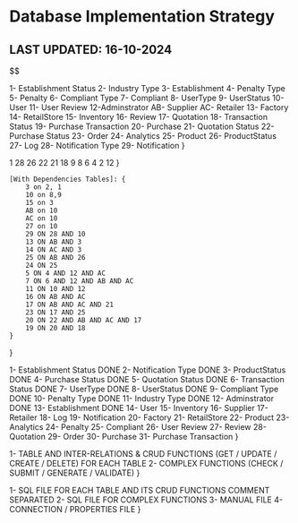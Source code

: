 # Database Implementation Strategy

## LAST UPDATED: 16-10-2024

$$

[Tables]:
{
    1- Establishment Status
    2- Industry Type
    3- Establishment
    4- Penalty Type
    5- Penalty
    6- Compliant Type
    7- Compliant
    8- UserType
    9- UserStatus
    10- User
    11- User Review
    12-Adminstrator
    AB- Supplier
    AC- Retailer
    13- Factory
    14- RetailStore
    15- Inventory
    16- Review
    17- Quotation
    18- Transaction Status
    19- Purchase Transaction
    20- Purchase
    21- Quotation Status
    22- Purchase Status
    23- Order
    24- Analytics
    25- Product
    26- ProductStatus
    27- Log
    28- Notification Type
    29- Notification
}

[Dependencies Map]: {
    [No Dependencies Tables]: {
        1
        28
        26
        22
        21
        18
        9
        8
        6
        4
        2
        12
    }

    [With Dependencies Tables]: {
        3 on 2, 1
        10 on 8,9
        15 on 3
        AB on 10
        AC on 10
        27 on 10
        29 ON 28 AND 10
        13 ON AB AND 3
        14 ON AC AND 3
        25 ON AB AND 26
        24 ON 25
        5 ON 4 AND 12 AND AC
        7 ON 6 AND 12 AND AB AND AC
        11 ON 10 AND 12
        16 ON AB AND AC
        17 ON AB AND AC AND 21
        23 ON 17 AND 25
        20 ON 22 AND AB AND AC AND 17
        19 ON 20 AND 18
    }

}

[Implementation Order]:
{
    1- Establishment Status DONE
    2- Notification Type DONE
    3- ProductStatus DONE
    4- Purchase Status DONE
    5- Quotation Status DONE
    6- Transaction Status DONE
    7- UserType DONE
    8- UserStatus DONE
    9- Compliant Type DONE
    10- Penalty Type DONE
    11- Industry Type DONE
    12- Adminstrator DONE
    13- Establishment DONE
    14- User
    15- Inventory
    16- Supplier
    17- Retailer
    18- Log
    19- Notification
    20- Factory
    21- RetailStore
    22- Product
    23- Analytics
    24- Penalty
    25- Compliant
    26- User Review
    27- Review
    28- Quotation
    29- Order
    30- Purchase
    31- Purchase Transaction
}

[Implementation Categories]:
{
    1- TABLE AND INTER-RELATIONS & CRUD FUNCTIONS (GET / UPDATE / CREATE / DELETE) FOR EACH TABLE
    2- COMPLEX FUNCTIONS (CHECK / SUBMIT / GENERATE / VALIDATE)
}

[Implementation ARTIFACTS]:
{
    1- SQL FILE FOR EACH TABLE AND ITS CRUD FUNCTIONS COMMENT SEPARATED
    2- SQL FILE FOR COMPLEX FUNCTIONS
    3- MANUAL FILE
    4- CONNECTION / PROPERTIES FILE
}
